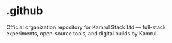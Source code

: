# .github
Official organization repository for Kamrul Stack Ltd — full-stack experiments, open-source tools, and digital builds by Kamrul.
